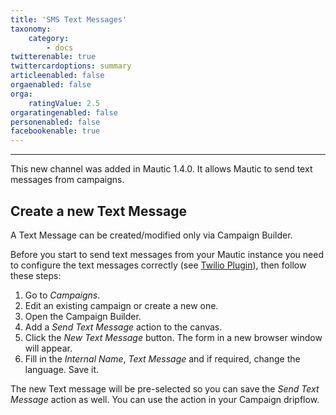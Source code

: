 ```yaml
---
title: 'SMS Text Messages'
taxonomy:
    category:
        - docs
twitterenable: true
twittercardoptions: summary
articleenabled: false
orgaenabled: false
orga:
    ratingValue: 2.5
orgaratingenabled: false
personenabled: false
facebookenable: true
---
```


---------------------
This new channel was added in Mautic 1.4.0. It allows Mautic to send text messages from campaigns.


## Create a new Text Message

A Text Message can be created/modified only via Campaign Builder.

Before you start to send text messages from your Mautic instance you need to configure the text messages correctly (see [Twilio Plugin][twilio-plugin]), then follow these steps:

1. Go to *Campaigns*.
1. Edit an existing campaign or create a new one.
1. Open the Campaign Builder.
1. Add a *Send Text Message* action to the canvas.
1. Click the *New Text Message* button. The form in a new browser window will appear.
1. Fill in the *Internal Name*, *Text Message* and if required, change the language. Save it.

The new Text message will be pre-selected so you can save the *Send Text Message* action as well. You can use the action in your Campaign dripflow.

[twilio-plugin]: </plugins/twilio>
[twilio]: <https://www.twilio.com>
[twilio-paid-accounts]: <https://support.twilio.com/hc/en-us/articles/223183208-Upgrading-to-a-paid-Twilio-Account>
[twilio-international-alphanumeric-id]: <https://support.twilio.com/hc/en-us/articles/223133767-International-support-for-Alphanumeric-Sender-ID>
[twilio-docs-alphanumeric-id]: <https://support.twilio.com/hc/en-us/articles/223181348-Getting-started-with-Alphanumeric-Sender-ID>
